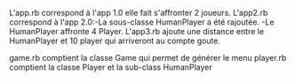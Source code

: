 L'app.rb correspond à l'app 1.0 elle fait s'affronter 2 joueurs.
L'app2.rb correspond à l'app 2.0:-La sous-classe HumanPlayer a été rajoutée.
                                  -Le HumanPlayer affronte 4 Player.
L'app3.rb ajoute une distance entre le HumanPlayer et 10 player qui arriveront au compte goute.

game.rb comptient la classe Game qui permet de générer le menu
player.rb comptient la classe Player et la sub-class HumanPlayer
